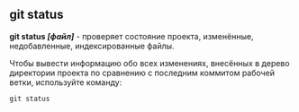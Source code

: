 ## git status

**git status *[файл]*** - проверяет состояние проекта, изменённые, недобавленные, индексированные файлы.

Чтобы вывести информацию обо всех изменениях, внесённых в дерево директории проекта по сравнению с последним коммитом рабочей ветки, используйте команду:

```bash=
git status
```